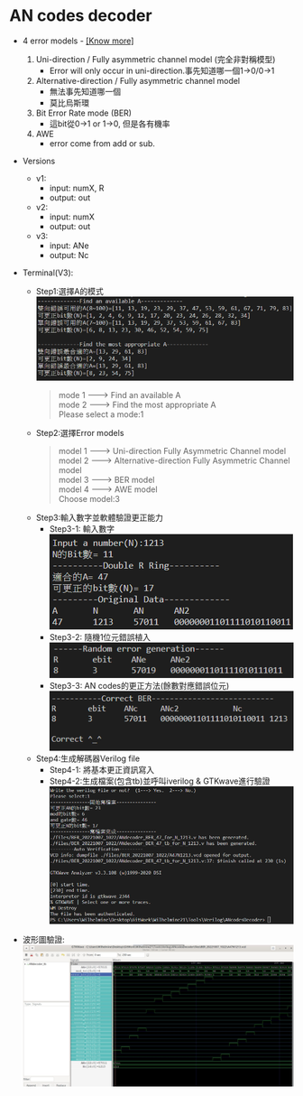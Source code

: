 # AN codes decoder
* 4 error models - [[Know more]](https://github.com/Wilhelmine21/Wilhelmine21/blob/main/MyProject_GUI/AN%20Codes.md#4-error-model)
    1. Uni-direction / Fully asymmetric channel model (完全非對稱模型)
        * Error will only occur in uni-direction.事先知道哪一個1->0/0->1
    2. Alternative-direction / Fully asymmetric channel model 
        * 無法事先知道哪一個
        * 莫比烏斯環
    3. Bit Error Rate mode (BER)
        * 這bit從0->1 or 1->0, 但是各有機率
    4. AWE 
        * error come from add or sub.

* Versions
    * v1: 
        * input: numX, R
        * output: out
    * v2:
        * input: numX
        * output: out
    * v3:
        * input: ANe
        * output: Nc

* Terminal(V3):
    * Step1:選擇A的模式  
        <img src="./img/v3_step1.png"></br>  
        > mode 1 ---> Find an available A  
        > mode 2 ---> Find the most appropriate A   
        > Please select a mode:1   
    * Step2:選擇Error models
        > model 1 ---> Uni-direction Fully Asymmetric Channel model  
        > model 2 ---> Alternative-direction Fully Asymmetric Channel model  
        > model 3 ---> BER model  
        > model 4 ---> AWE model  
        > Choose model:3  
    * Step3:輸入數字並軟體驗證更正能力  
        * Step3-1: 輸入數字  
        <img src="./img/v3_step3_1.png"></br>  
        * Step3-2: 隨機1位元錯誤植入  
        <img src="./img/v3_step3_2.png"></br>  
        * Step3-3: AN codes的更正方法(餘數對應錯誤位元)   
        <img src="./img/v3_step3_3.png"></br>  
    * Step4:生成解碼器Verilog file  
        * Step4-1: 將基本更正資訊寫入          
        * Step4-2:生成檔案(包含tb)並呼叫iverilog & GTKwave進行驗證
        <img src="./img/v3_step4.png"></br> 
* 波形圖驗證:
<img src="./img/ver3_BERA47N1213.jpg"></br> 
